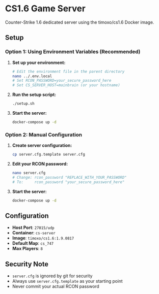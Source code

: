 # CS1.6 Game Server

Counter-Strike 1.6 dedicated server using the timoxo/cs1.6 Docker image.

## Setup

### Option 1: Using Environment Variables (Recommended)

1. **Set up your environment:**
   ```bash
   # Edit the environment file in the parent directory
   nano ../.env.local
   # Set RCON_PASSWORD=your_secure_password_here
   # Set CS_SERVER_HOST=mainbrain (or your hostname)
   ```

2. **Run the setup script:**
   ```bash
   ./setup.sh
   ```

3. **Start the server:**
   ```bash
   docker-compose up -d
   ```

### Option 2: Manual Configuration

1. **Create server configuration:**
   ```bash
   cp server.cfg.template server.cfg
   ```

2. **Edit your RCON password:**
   ```bash
   nano server.cfg
   # Change: rcon_password "REPLACE_WITH_YOUR_PASSWORD"
   # To:     rcon_password "your_secure_password_here"
   ```

3. **Start the server:**
   ```bash
   docker-compose up -d
   ```

## Configuration

- **Host Port**: `27015/udp`
- **Container**: `cs-server`
- **Image**: `timoxo/cs1.6:1.9.0817`
- **Default Map**: `cs_747`
- **Max Players**: `8`

## Security Note

- `server.cfg` is ignored by git for security
- Always use `server.cfg.template` as your starting point
- Never commit your actual RCON password
